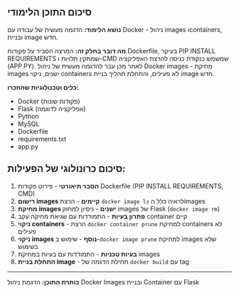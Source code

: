 ## סיכום התוכן הלימודי

**נושא הלימוד:** הדגמה מעשית של עבודה עם Docker - ניהול images וcontainers, ובניית image חדש.

**מה דובר בחלק זה:** המרצה הסביר על פקודות Dockerfile, בעיקר PIP INSTALL REQUIREMENTS שמתקין תלויות ו-CMD שמשמש כנקודת כניסה להרצת האפליקציה (APP.PY). לאחר מכן עבר להדגמה מעשית של ניהול Docker images - מחיקת images ישנים, ניקוי containers לא פעילים, והתחלת תהליך בניית image חדש.

**כלים וטכנולוגיות שהוזכרו:**

- Docker (פקודות שונות)
- Flask (אפליקציה לדוגמה)
- Python
- MySQL
- Dockerfile
- requirements.txt
- app.py

## סיכום כרונולוגי של הפעילות:

1. **הסבר תיאורטי** - פירוט פקודות Dockerfile (PIP INSTALL REQUIREMENTS, CMD)
2. **רישום images קיימים** - הרצת `docker image ls` לראיה כלל הimages
3. **מחיקת images ישנים** - ניסיון למחוק images של Flask (`docker image rm`)
4. **פתרון בעיות** - התמודדות עם שגיאת מחיקה עקב container קיים
5. **ניקוי containers** - הרצת `docker container prune` למחיקת containers לא פעילים
6. **ניקוי images נוסף** - שימוש ב-`docker image prune` למחיקת images שלא בשימוש
7. **בעיות טכניות** - התמודדות עם בעיות במחיקת images
8. **התחלת בניית image** - תחילת הדגמה של `docker build` עם tag

---

**כותרת התוכן:** הדגמת ניהול Docker Images ובניית Container עם Flask